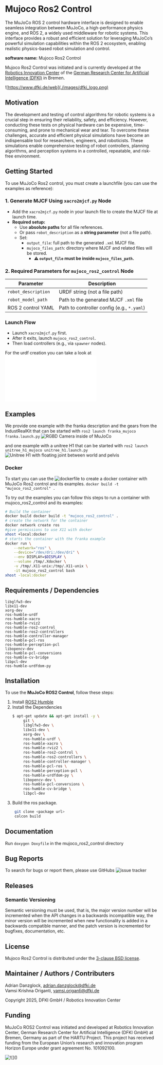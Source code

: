 # Mujoco Ros2 Control

The MuJoCo ROS 2 control hardware interface is designed to enable seamless integration between MuJoCo, a high-performance physics engine, and ROS 2, a widely used middleware for robotic systems. This interface provides a robust and efficient solution for leveraging MuJoCo’s powerful simulation capabilities within the ROS 2 ecosystem, enabling realistic physics-based robot simulation and control.

**software name:** Mujoco Ros2 Control

Mujoco Ros2 Control was initiated and is currently developed at the
[Robotics Innovation Center](http://robotik.dfki-bremen.de/en/startpage.html) of the
[German Research Center for Artificial Intelligence (DFKI)](http://www.dfki.de) in Bremen.

![https://www.dfki.de/web](./images/dfki_logo.png)

## Motivation
The development and testing of control algorithms for robotic systems is a crucial step in ensuring their reliability, safety, and efficiency. However, conducting these tests on physical hardware can be expensive, time-consuming, and prone to mechanical wear and tear. To overcome these challenges, accurate and efficient physical simulations have become an indispensable tool for researchers, engineers, and roboticists. These simulations enable comprehensive testing of robot controllers, planning algorithms, and perception systems in a controlled, repeatable, and risk-free environment.

## Getting Started
To use MuJoCo Ros2 control, you must create a launchfile (you can use the examples as reference):
### 1. Generate MJCF Using `xacro2mjcf.py` Node
- Add the `xacro2mjcf.py` node in your launch file to create the MJCF file at launch time.
- **Required setup:**
  - Use **absolute paths** for all file references.
  - Or pass `robot_description` as a **string parameter** (not a file path).
  - Set:
    - `output_file`: full path to the generated `.xml` MJCF file.
    - `mujoco_files_path`: directory where MJCF and related files will be stored.
      - **⚠️ `output_file` must be inside `mujoco_files_path`.**


### 2. Required Parameters for `mujoco_ros2_control` Node
| Parameter              | Description                                       |
|------------------------|---------------------------------------------------|
| `robot_description`    | URDF string (not a file path)                     |
| `robot_model_path`     | Path to the generated MJCF `.xml` file            |
| ROS 2 control YAML     | Path to controller config (e.g., `*.yaml`)        |


### Launch Flow
- Launch `xacro2mjcf.py` first.
- After it exits, launch `mujoco_ros2_control`.
- Then load controllers (e.g., via `spawner` nodes).

For the urdf creation you can take a look at ![URDF Configuration](./mujoco_ros2_control/README.md)

## Examples
We provide one example with the franka description and the gears from the IndustRealKit that can be started with ```ros2 launch franka_mujoco franka.launch.py```
![RGBD Camera inside of MuJoCo](./paper/figures/franka_rgbd_example.png)

and one example with a unitree H1 that can be started with ```ros2 launch unitree_h1_mujoco unitree_h1.launch.py```
![Unitree H1 with floating joint between world and pelvis](./paper/figures/unitree_h1_example.png)

### Docker
To start you can use the ![dockerfile](./Dockerfile) to create a docker container with MuJoCo Ros2 control and its examples.
```docker build -t "mujoco_ros2_control" .```

To try out the examples you can follow this steps to run a container with mujoco_ros2_control and its examples:
```bash
# Build the container
docker build docker build -t "mujoco_ros2_control" .
# create the network for the container
docker network create ros
#give permissions to use X11 with docker 
xhost +local:docker
# starts the container with the franka example
docker run \
    --network="ros" \
    --device="/dev/dri:/dev/dri" \
    --env DISPLAY=$DISPLAY \
    --volume /tmp/.Xdocker \
    -v /tmp/.X11-unix:/tmp/.X11-unix \
    -it mujoco_ros2_control bash
xhost -local:docker
```


## Requirements / Dependencies
```
libglfw3-dev
libx11-dev
xorg-dev
ros-humble-urdf
ros-humble-xacro
ros-humble-rviz2
ros-humble-ros2-control
ros-humble-ros2-controllers
ros-humble-controller-manager
ros-humble-pcl-ros
ros-humble-perception-pcl
libopencv-dev
ros-humble-pcl-conversions
ros-humble-cv-bridge
libpcl-dev
ros-humble-urdfdom-py
```

## Installation
To use the **MuJoCo ROS2 Control**, follow these steps:
1. Install [ROS2 Humble](https://docs.ros.org/en/humble/Installation.html)
2. Install the Dependencies <br />
   ``` bash
   $ apt-get update && apt-get install -y \
        git \
        libglfw3-dev \
        libx11-dev \
        xorg-dev \
        ros-humble-urdf \
        ros-humble-xacro \
        ros-humble-rviz2 \
        ros-humble-ros2-control \
        ros-humble-ros2-controllers \
        ros-humble-controller-manager \
        ros-humble-pcl-ros \
        ros-humble-perception-pcl \
        ros-humble-urdfdom-py \
        libopencv-dev \
        ros-humble-pcl-conversions \
        ros-humble-cv-bridge \
        libpcl-dev
   ```
3. Build the ros package.
   ```bash
    git clone <package url>
    colcon build
   ```

## Documentation
Run ```doxygen Doxyfile``` in the mujoco_ros2_control directory

## Bug Reports

To search for bugs or report them, please use GitHubs ![issue tracker](trhttps://github.com/dfki-ric/mujoco_ros2_control/issues)

[//]: <> (TODO put a link to the issue tracker here)

## Releases

### Semantic Versioning

Semantic versioning must be used, that is, the major version number will be
incremented when the API changes in a backwards incompatible way, the minor
version will be incremented when new functionality is added in a backwards
compatible manner, and the patch version is incremented for bugfixes,
documentation, etc.

## License
Mujoco Ros2 Control is distributed under the [3-clause BSD license](https://opensource.org/licenses/BSD-3-Clause).

## Maintainer / Authors / Contributers
Adrian Danzglock,       adrian.danzglock@dfki.de \
Vamsi Krishna Origanti, vamsi.origanti@dfki.de

Copyright 2025, DFKI GmbH / Robotics Innovation Center

## Funding
MuJoCo ROS2 Control was initiated and developed at Robotics Innovation Center, German Research Center for Artificial Intelligence (DFKI GmbH) at Bremen, Germany as part of the HARTU Project. This project has received funding from the European Union’s research and innovation program Horizon Europe under grant agreement No. 101092100.

![!\[\]()](https://eufunds.me/wp-content/uploads/2021/09/EU-flag-Horizon-Europe.jpg)
